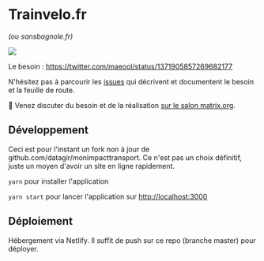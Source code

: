 # Trainvelo.fr 

*(ou sansbagnole.fr)*

![](https://raw.githubusercontent.com/laem/trainvelo/main/public/logo.png)

Le besoin : https://twitter.com/maeool/status/1371905857269682177

N'hésitez pas à parcourir les [issues](https://github.com/laem/trainvelo/issues) qui décrivent et documentent le besoin et la feuille de route. 

💬 Venez discuter du besoin et de la réalisation [sur le salon matrix.org](https://matrix.to/#/!fLxVDJvSDeopmNrxcg:matrix.org?via=matrix.org&via=one.ems.host
).


## Développement

Ceci est pour l'instant un fork non à jour de github.com/datagir/monimpacttransport. Ce n'est pas un choix définitif, juste un moyen d'avoir un site en ligne rapidement.


`yarn` pour installer l'application

`yarn start` pour lancer l'application sur [http://localhost:3000](http://localhost:3000)

## Déploiement

Hébergement via Netlify. Il suffit de push sur ce repo (branche master) pour déployer.
